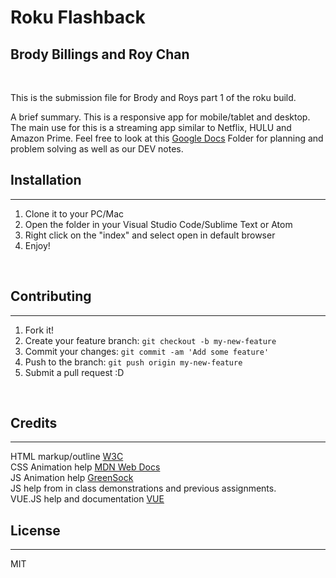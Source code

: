 # Roku Flashback
## Brody Billings and Roy Chan
<br>

This is the submission file for Brody and Roys part 1 of the roku build.
<br>

A brief summary. This is a responsive app for mobile/tablet and desktop. The main use for this is a streaming app similar to Netflix, HULU and Amazon Prime.
Feel free to look at this [Google Docs](https://drive.google.com/drive/folders/12-3_ZQVZFXVWx9EEwEe8saykGqXuEGpq?usp=sharing) Folder for planning and problem solving as well as our DEV notes.

## Installation
***
1. Clone it to your PC/Mac
2. Open the folder in your Visual Studio Code/Sublime Text or Atom
3. Right click on the "index" and select open in default browser
4. Enjoy!

<br>

## Contributing
***

1. Fork it!
2. Create your feature branch: `git checkout -b my-new-feature`
3. Commit your changes: `git commit -am 'Add some feature'`
4. Push to the branch: `git push origin my-new-feature`
5. Submit a pull request :D

<br>

## Credits
***
HTML markup/outline [W3C](https://validator.w3.org/)
<br>
CSS Animation help [MDN Web Docs](https://developer.mozilla.org/en-US/)
<br>
JS Animation help [GreenSock](https://greensock.com/)
<br>
JS help from in class demonstrations and previous assignments.
<br>
VUE.JS help and documentation [VUE](https://vuejs.org/)
## License
***
MIT
